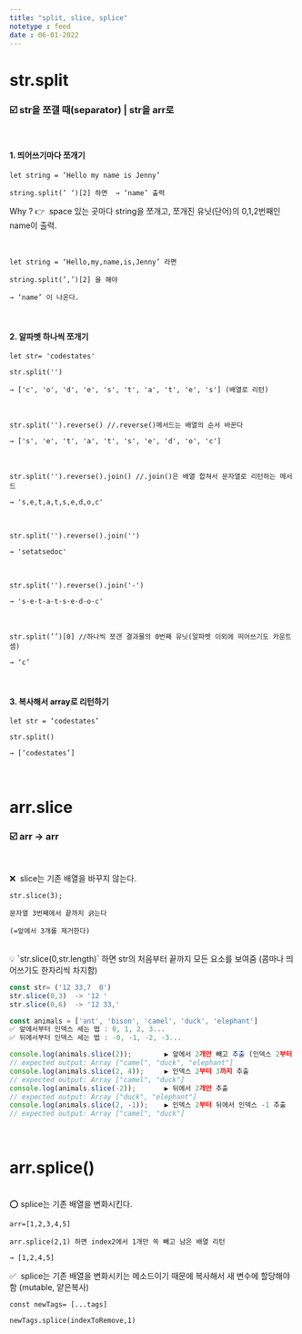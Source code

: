 ```yaml
---
title: "split, slice, splice"
notetype : feed
date : 06-01-2022
---
```

# str.split   

### ☑️ str을 쪼갤 때(separator) | str을 arr로    <br />

<br/>

#### 1.  띄어쓰기마다 쪼개기

	let string = ‘Hello my name is Jenny’

	string.split(’ ‘)[2] 하면  → ‘name’ 출력

Why ? 👉   space 있는 곳마다 string을 쪼개고, 쪼개진 유닛(단어)의 0,1,2번째인 name이 출력.

<br />



	let string = ‘Hello,my,name,is,Jenny’ 라면

	string.split(’,’)[2] 을 해야

	→ ‘name’ 이 나온다.  

<br />

#### 2.  알파벳 하나씩 쪼개기  

	let str= 'codestates'

	str.split('')

	→ ['c', 'o', 'd', 'e', 's', 't', 'a', 't', 'e', 's'] (배열로 리턴)
<br />


	str.split('').reverse() //.reverse()메서드는 배열의 순서 바꾼다

	→ ['s', 'e', 't', 'a', 't', 's', 'e', 'd', 'o', 'c']
<br />


	str.split('').reverse().join() //.join()은 배열 합쳐서 문자열로 리턴하는 메서드

	→ 's,e,t,a,t,s,e,d,o,c'
<br />


	str.split('').reverse().join('')

	→ 'setatsedoc'
<br />


	str.split('').reverse().join('-')

	→ 's-e-t-a-t-s-e-d-o-c'
<br />


	str.split(’’)[0] //하나씩 쪼갠 결과물의 0번째 유닛(알파벳 이외에 띄어쓰기도 카운트 셈)

	→ ‘c’  
<br />


      

#### 3.  복사해서 array로 리턴하기

	let str = ‘codestates’

	str.split()

	→ [’codestates’]  

<br />

# arr.slice 

### ☑️ arr → arr
<br />

❌  slice는 기존 배열을 바꾸지 않는다.
<br />

	str.slice(3);

	문자열 3번째에서 끝까지 긁는다

	(=앞에서 3개를 제거한다)

<br />

<aside> 💡 `str.slice(0,str.length)` 하면 str의 처음부터 끝까지 모든 요소를 보여줌 (콤마나 띄어쓰기도 한자리씩 차지함)

</aside>

```javascript
const str= ('12 33,7  0')
str.slice(0,3)  -> '12 '
str.slice(0,6)  -> '12 33,'

const animals = ['ant', 'bison', 'camel', 'duck', 'elephant']
✅ 앞에서부터 인덱스 세는 법 : 0, 1, 2, 3...
✅ 뒤에서부터 인덱스 세는 법 : -0, -1, -2, -3...

console.log(animals.slice(2));        ▶️ 앞에서 2개만 빼고 추출 (인덱스 2부터 출력)
// expected output: Array ["camel", "duck", "elephant"]
console.log(animals.slice(2, 4));     ▶️ 인덱스 2부터 3까지 추출
// expected output: Array ["camel", "duck"]
console.log(animals.slice(-2));       ▶️ 뒤에서 2개만 추출
// expected output: Array ["duck", "elephant"]  
console.log(animals.slice(2, -1));    ▶️ 인덱스 2부터 뒤에서 인덱스 -1 추출
// expected output: Array ["camel", "duck"]

```

<br />

# arr.splice()

<br />
⭕️ splice는 기존 배열을 변화시킨다.


	arr=[1,2,3,4,5]

	arr.splice(2,1) 하면 index2에서 1개만 쏙 빼고 남은 배열 리턴

	→ [1,2,4,5]



✅  splice는 기존 배열을 변화시키는 메소드이기 때문에 복사해서 새 변수에 할당해야 함 (mutable, 얕은복사)

	const newTags= [...tags]

	newTags.splice(indexToRemove,1)
